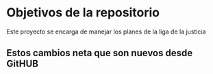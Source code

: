 # Objetivos de la repositorio

Este proyecto se encarga de manejar los planes de la liga de la justicia

## Estos cambios neta que son nuevos desde GitHUB
